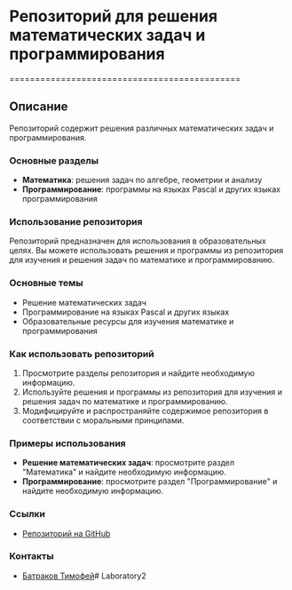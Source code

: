 # Репозиторий для решения математических задач и программирования
=============================================

## Описание
Репозиторий содержит решения различных математических задач и программирования.

### Основные разделы
* **Математика**: решения задач по алгебре, геометрии и анализу
* **Программирование**: программы на языках Pascal и других языках программирования

### Использование репозитория
Репозиторий предназначен для использования в образовательных целях. Вы можете использовать решения и программы из репозитория для изучения и решения задач по математике и программированию.

### Основные темы
* Решение математических задач
* Программирование на языках Pascal и других языках
* Образовательные ресурсы для изучения математике и программирования

### Как использовать репозиторий
1. Просмотрите разделы репозитория и найдите необходимую информацию.
2. Используйте решения и программы из репозитория для изучения и решения задач по математике и программированию.
3. Модифицируйте и распространяйте содержимое репозитория в соответствии с моральными принципами.

### Примеры использования
* **Решение математических задач**: просмотрите раздел "Математика" и найдите необходимую информацию.
* **Программирование**: просмотрите раздел "Программирование" и найдите необходимую информацию.

### Ссылки
* [Репозиторий на GitHub](https://github.com/your-repo-name)

### Контакты
* [Батраков Тимофей](mailto:bat_tim_nik_2006@mail.ru)# Laboratory2
